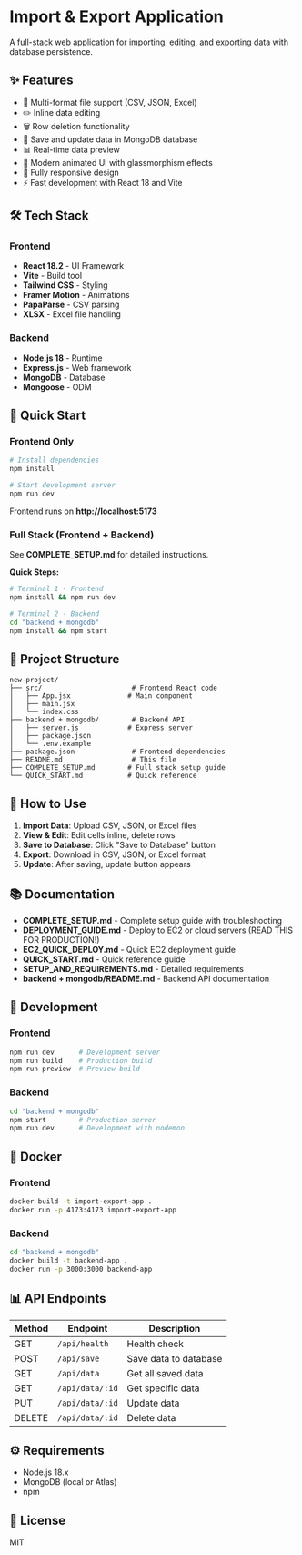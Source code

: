 # Import & Export Application

A full-stack web application for importing, editing, and exporting data with database persistence.

## ✨ Features

- 📁 Multi-format file support (CSV, JSON, Excel)
- ✏️ Inline data editing
- 🗑️ Row deletion functionality
- 💾 Save and update data in MongoDB database
- 📊 Real-time data preview
- 🎨 Modern animated UI with glassmorphism effects
- 📱 Fully responsive design
- ⚡ Fast development with React 18 and Vite

## 🛠️ Tech Stack

### Frontend
- **React 18.2** - UI Framework
- **Vite** - Build tool
- **Tailwind CSS** - Styling
- **Framer Motion** - Animations
- **PapaParse** - CSV parsing
- **XLSX** - Excel file handling

### Backend
- **Node.js 18** - Runtime
- **Express.js** - Web framework
- **MongoDB** - Database
- **Mongoose** - ODM

## 🚀 Quick Start

### Frontend Only
```bash
# Install dependencies
npm install

# Start development server
npm run dev
```

Frontend runs on **http://localhost:5173**

### Full Stack (Frontend + Backend)

See **COMPLETE_SETUP.md** for detailed instructions.

**Quick Steps:**
```bash
# Terminal 1 - Frontend
npm install && npm run dev

# Terminal 2 - Backend
cd "backend + mongodb"
npm install && npm start
```

## 📁 Project Structure

```
new-project/
├── src/                      # Frontend React code
│   ├── App.jsx              # Main component
│   ├── main.jsx
│   └── index.css
├── backend + mongodb/        # Backend API
│   ├── server.js            # Express server
│   ├── package.json
│   └── .env.example
├── package.json              # Frontend dependencies
├── README.md                 # This file
├── COMPLETE_SETUP.md        # Full stack setup guide
└── QUICK_START.md           # Quick reference
```

## 🎯 How to Use

1. **Import Data**: Upload CSV, JSON, or Excel files
2. **View & Edit**: Edit cells inline, delete rows
3. **Save to Database**: Click "Save to Database" button
4. **Export**: Download in CSV, JSON, or Excel format
5. **Update**: After saving, update button appears

## 📚 Documentation

- **COMPLETE_SETUP.md** - Complete setup guide with troubleshooting
- **DEPLOYMENT_GUIDE.md** - Deploy to EC2 or cloud servers (READ THIS FOR PRODUCTION!)
- **EC2_QUICK_DEPLOY.md** - Quick EC2 deployment guide
- **QUICK_START.md** - Quick reference guide
- **SETUP_AND_REQUIREMENTS.md** - Detailed requirements
- **backend + mongodb/README.md** - Backend API documentation

## 🔧 Development

### Frontend
```bash
npm run dev      # Development server
npm run build    # Production build
npm run preview  # Preview build
```

### Backend
```bash
cd "backend + mongodb"
npm start        # Production server
npm run dev      # Development with nodemon
```

## 🐳 Docker

### Frontend
```bash
docker build -t import-export-app .
docker run -p 4173:4173 import-export-app
```

### Backend
```bash
cd "backend + mongodb"
docker build -t backend-app .
docker run -p 3000:3000 backend-app
```

## 📊 API Endpoints

| Method | Endpoint | Description |
|--------|----------|-------------|
| GET | `/api/health` | Health check |
| POST | `/api/save` | Save data to database |
| GET | `/api/data` | Get all saved data |
| GET | `/api/data/:id` | Get specific data |
| PUT | `/api/data/:id` | Update data |
| DELETE | `/api/data/:id` | Delete data |

## ⚙️ Requirements

- Node.js 18.x
- MongoDB (local or Atlas)
- npm

## 📝 License

MIT

